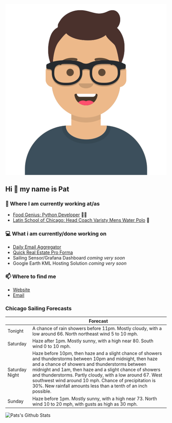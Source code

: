 [![Social banner for p-j-falconer](https://raw.githubusercontent.com/P-J-FALCONER/P-J-FALCONER/master/assets/avataaars.svg)](https://patfalconer.com/)
## Hi :wave: my name is Pat

### 💼 Where I am currently working at/as
- [Food Genius: Python Developer](https://getfoodgenius.com/) 🍔🐍
- [Latin School of Chicago: Head Coach Varisty Mens Water Polo](https://www.latinschool.org/) 🤽


### 💻 What i am currently/done working on
 - [Daily Email Aggregator](https://github.com/P-J-FALCONER/dott_daily_mail)
 - [Quick Real Estate Pro Forma](https://github.com/P-J-FALCONER/henry)
 - Sailing Sensor/Grafana Dashboard *coming very soon*
 - Google Earth KML Hosting Solution *coming very soon*

### 📫 Where to find me
 - [Website](https://patfalconer.com/)
 - [Email](mailto:patrick.j.falconer@gmail.com)


### Chicago Sailing Forecasts
|   | Forecast  |
|---|---|
| Tonight | A chance of rain showers before 11pm. Mostly cloudy, with a low around 66. North northeast wind 5 to 10 mph. |
| Saturday | Haze after 1pm. Mostly sunny, with a high near 80. South wind 0 to 10 mph. |
| Saturday Night | Haze before 10pm, then haze and a slight chance of showers and thunderstorms between 10pm and midnight, then haze and a chance of showers and thunderstorms between midnight and 1am, then haze and a slight chance of showers and thunderstorms. Partly cloudy, with a low around 67. West southwest wind around 10 mph. Chance of precipitation is 30%. New rainfall amounts less than a tenth of an inch possible. |
| Sunday | Haze before 1pm. Mostly sunny, with a high near 73. North wind 10 to 20 mph, with gusts as high as 30 mph. |

![Pats's Github Stats](https://github-readme-stats.vercel.app/api?username=p-j-falconer&show_icons=true&theme=radical)
